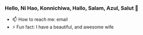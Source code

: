 ### Hello, Ni Hao, Konnichiwa, Hallo, Salam, Azul, Salut 👋

- 📫 How to reach me: email
- ⚡ Fun fact: I have a beautiful, and awesome wife
